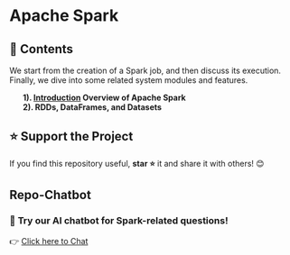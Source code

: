 # Apache Spark

## 📌 Contents
We start from the creation of a Spark job, and then discuss its execution. Finally, we dive into some related system modules and features.

  &nbsp; &nbsp; &nbsp; **1). [Introduction](https://github.com/Sharathpd14/Apache-Spark/blob/main/Introduction/overview.md) Overview of Apache Spark**  
  &nbsp; &nbsp; &nbsp; **2). RDDs, DataFrames, and Datasets**  



## ⭐ Support the Project
If you find this repository useful, **star ⭐** it and share it with others! 😊

## Repo-Chatbot  

### 🚀 **Try our AI chatbot for Spark-related questions!**  

👉 [Click here to Chat](https://repo-chatbot.streamlit.app/)


